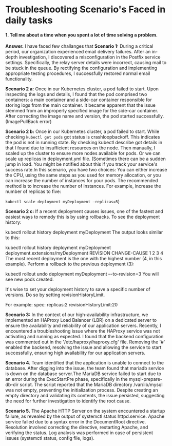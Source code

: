 # Troubleshooting Scenario's Faced in daily tasks

#### 1. Tell me about a time when you spent a lot of time solving a problem.
**Answer.** I have faced few challanges that 
**Scenario 1:** During a critical period, our organization experienced email delivery failures. After an in-depth investigation, I discovered a misconfiguration in the Postfix service settings. Specifically, the relay server details were incorrect, causing mail to be stuck in the queue. By rectifying the configuration and implementing appropriate testing procedures, I successfully restored normal email functionality.

**Scenario 2 a:** Once in our Kubernetes cluster, a pod failed to start. Upon inspecting the logs and details, I found that the pod comprised two containers: a main container and a side-car container responsible for storing logs from the main container. It became apparent that the issue stemmed from an improperly specified image for the side-car container. After correcting the image name and version, the pod started successfully. (ImagePullBack error)

**Scenario 2 b:** Once in our Kubernetes cluster, a pod failed to start. While checking ``kubectl get pods`` got status is crashloopbackoff. This indicates the pod is not in running state. By checking kubectl describe got details in that I found due to insufficient resources on the node. Then manually, I scaled up the cluster to ensure more nodes available for pods. Or we can scale up replicas in deployment.yml file. (Sometimes there can be a sudden jump in load. You might be notified about this if you track your service's success rate.In this scenario, you have two choices: You can either increase the CPU, using the same steps as you used for memory allocation, or you can increase the number of instances for your pods. The recommended method is to increase the number of instances. For example, increase the number of replicas to five:

``kubectl scale deployment myDeployment –replicas=5``)

**Scenario 2 c:** If a recent deployment causes issues, one of the fastest and easiest ways to remedy this is by using rollbacks. To see the deployment history:

kubectl rollout history deployment myDeployment
The output looks similar to this:

kubectl rollout history deployment myDeployment
 deployment.extensions/myDeployment
REVISION CHANGE-CAUSE
1               <none>
2               <none>
3               <none>
4               <none>
The most recent deployment is the one with the highest number (4, in this example). Perform a rollback to the previous deployment (3):

kubectl rollout undo deployment myDeployment –-to-revision=3
You will see new pods created.

It's wise to set your deployment history to save a specific number of versions. Do so by setting revisionHistoryLimit.

For example:
spec:
replicas:2
revisionHistoryLimit:20

**Scenario 3:** In the context of our high-availability infrastructure, we implemented an HAProxy Load Balancer (LBR) on a dedicated server to ensure the availability and reliability of our application servers. Recently, I encountered a troubleshooting issue where the HAProxy service was not activating and running as expected. I found that the backend configuration was commented out in the '/etc/haproxy/haproxy.cfg' file. Removing the '#' enabled the backend, resolving the issue and allowing the service to start successfully, ensuring high availability for our application servers.

**Scenario 4.** Team identified that the application is unable to connect to the database. After digging into the issue, the team found that mariadb service is down on the database server.The MariaDB service failed to start due to an error during the ExecStartPre phase, specifically in the mysql-prepare-db-dir script. The script reported that the MariaDB directory /var/lib/mysql was not empty, preventing the initialization process. Despite creating an empty directory and validating its contents, the issue persisted, suggesting the need for further investigation to identify the root cause.

**Scenario 5.** The Apache HTTP Server on the system encountered a startup failure, as revealed by the output of systemctl status httpd.service. Apache service failed due to a syntax error in the DocumentRoot directive. Resolution involved correcting the directive, restarting Apache, and verifying the status. Log analysis was performed in case of persistent issues (systemctl status, config file, logs).
